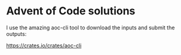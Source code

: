 # Advent of Code solutions

I use the amazing aoc-cli tool to download the inputs
and submit the outputs:

https://crates.io/crates/aoc-cli
